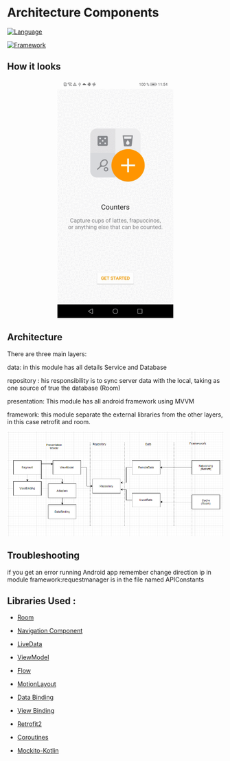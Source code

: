 # Architecture Components
[![Language](https://img.shields.io/badge/Language-Kotlin%201.6-green)](https://developer.android.com/kotlin?gclid=CjwKCAjwtdeFBhBAEiwAKOIy55ieWxLXtWidj5YnTw364KCyEj8WDC20Fu-Jgq8yckexge58KMNgwRoCXQYQAvD_BwE&gclsrc=aw.ds)

[![Framework](https://img.shields.io/badge/Framework-Android%20Studio-blue)](https://developer.android.com/studio?gclid=CjwKCAjwtdeFBhBAEiwAKOIy52mw_xYp6g53m4PHlqEt9g4vckcNL16ylXAxdM8r4RY-yENilB4SrBoCDw0QAvD_BwE&gclsrc=aw.ds)


## How it looks

<p align="center">
    <img width="270" height="555" src="gitdata/counterApp.gif">
</p>
  

## Architecture  

There are three main layers:  

data: in this module has all details Service and Database

repository : his responsibility is to sync server data with the local, taking as one source of true the database (Room)

presentation: This module has all android framework using MVVM

framework: this module separate the external libraries from the other layers, in this case retrofit and room.

![alt text](https://github.com/andresarangopro/Corner/blob/SP1-recycler-changed-to-list/gitdata/Arquitecture.png)

  

## Troubleshooting
  

if you get an error running Android app remember change direction ip in module framework:requestmanager is in the file named APIConstants

  

## Libraries Used :

* [Room](https://developer.android.com/jetpack/androidx/releases/room)

* [Navigation Component](https://codelabs.developers.google.com/codelabs/android-navigation/index.html?index=..%2F..index#0)

* [LiveData](https://developer.android.com/topic/libraries/architecture/livedata)

* [ViewModel](https://developer.android.com/topic/libraries/architecture/viewmodel?gclid=Cj0KCQiA4feBBhC9ARIsABp_nbVSzmSdBQuAKP2WhE9fTRDmz2u67AtgL7wFOrs5kgcNKuqHWPbA3mEaAsSJEALw_wcB&gclsrc=aw.ds)

* [Flow](https://developer.android.com/kotlin/coroutines/additional-resources)

* [MotionLayout](https://developer.android.com/training/constraint-layout/motionlayout)

* [Data Binding](https://codelabs.developers.google.com/codelabs/android-databinding/index.html?index=..%2F..index#5)

* [View Binding](https://developer.android.com/topic/libraries/view-binding)

* [Retrofit2](https://square.github.io/retrofit/)

* [Coroutines](https://developer.android.com/kotlin/coroutines)

* [Mockito-Kotlin](https://github.com/mockito/mockito-kotlin#mockito-kotlin)

  
  